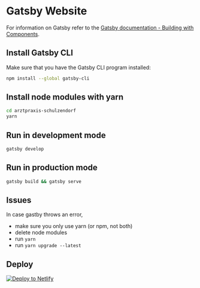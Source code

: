 # Gatsby Website 

For information on Gatsby refer to the [Gatsby documentation - Building with Components](https://www.gatsbyjs.org/docs/building-with-components/).

## Install Gatsby CLI

Make sure that you have the Gatsby CLI program installed:
```sh
npm install --global gatsby-cli
```

## Install node modules with yarn

```sh
cd arztpraxis-schulzendorf
yarn
```

## Run in development mode 

```sh
gatsby develop
```

## Run in production mode 

```sh
gatsby build && gatsby serve
```

## Issues

In case gastby throws an error, 
 - make sure you only use yarn (or npm, not both)
 - delete node modules
 - run ```yarn```
 - run ```yarn upgrade --latest```



## Deploy

[![Deploy to Netlify](https://www.netlify.com/img/deploy/button.svg)](https://app.netlify.com/start/deploy?repository=https://github.com/gatsbyjs/gatsby-starter-default)
